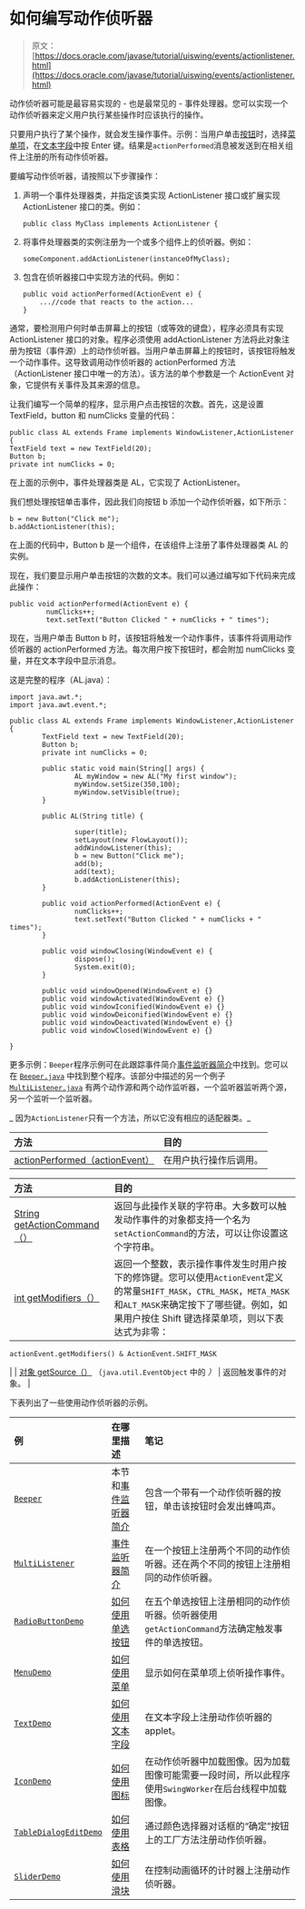 # 如何编写动作侦听器

> 原文： [https://docs.oracle.com/javase/tutorial/uiswing/events/actionlistener.html](https://docs.oracle.com/javase/tutorial/uiswing/events/actionlistener.html)

动作侦听器可能是最容易实现的 - 也是最常见的 - 事件处理器。您可以实现一个动作侦听器来定义用户执行某些操作时应该执行的操作。

只要用户执行了某个操作，就会发生操作事件。示例：当用户单击[按钮](../components/button.html)时，选择[菜单项](../components/menu.html)，在[文本字段](../components/textfield.html)中按 Enter 键。结果是`actionPerformed`消息被发送到在相关组件上注册的所有动作侦听器。

要编写动作侦听器，请按照以下步骤操作：

1.  声明一个事件处理器类，并指定该类实现 ActionListener 接口或扩展实现 ActionListener 接口的类。例如：

    ```
    public class MyClass implements ActionListener { 

    ```

2.  将事件处理器类的实例注册为一个或多个组件上的侦听器。例如：

    ```
    someComponent.addActionListener(instanceOfMyClass);

    ```

3.  包含在侦听器接口中实现方法的代码。例如：

    ```
    public void actionPerformed(ActionEvent e) { 
        ...//code that reacts to the action... 
    }

    ```

通常，要检测用户何时单击屏幕上的按钮（或等效的键盘），程序必须具有实现 ActionListener 接口的对象。程序必须使用 addActionListener 方法将此对象注册为按钮（事件源）上的动作侦听器。当用户单击屏幕上的按钮时，该按钮将触发一个动作事件。这导致调用动作侦听器的 actionPerformed 方法（ActionListener 接口中唯一的方法）。该方法的单个参数是一个 ActionEvent 对象，它提供有关事件及其来源的信息。

让我们编写一个简单的程序，显示用户点击按钮的次数。首先，这是设置 TextField，button 和 numClicks 变量的代码：

```
public class AL extends Frame implements WindowListener,ActionListener {
TextField text = new TextField(20);
Button b;
private int numClicks = 0;

```

在上面的示例中，事件处理器类是 AL，它实现了 ActionListener。

我们想处理按钮单击事件，因此我们向按钮 b 添加一个动作侦听器，如下所示：

```
b = new Button("Click me");
b.addActionListener(this); 

```

在上面的代码中，Button b 是一个组件，在该组件上注册了事件处理器类 AL 的实例。

现在，我们要显示用户单击按钮的次数的文本。我们可以通过编写如下代码来完成此操作：

```
public void actionPerformed(ActionEvent e) {
         numClicks++;
         text.setText("Button Clicked " + numClicks + " times");

```

现在，当用户单击 Button b 时，该按钮将触发一个动作事件，该事件将调用动作侦听器的 actionPerformed 方法。每次用户按下按钮时，都会附加 numClicks 变量，并在文本字段中显示消息。

这是完整的程序（AL.java）：

```
import java.awt.*;
import java.awt.event.*;

public class AL extends Frame implements WindowListener,ActionListener {
        TextField text = new TextField(20);
        Button b;
        private int numClicks = 0;

        public static void main(String[] args) {
                AL myWindow = new AL("My first window");
                myWindow.setSize(350,100);
                myWindow.setVisible(true);
        }

        public AL(String title) {

                super(title);
                setLayout(new FlowLayout());
                addWindowListener(this);
                b = new Button("Click me");
                add(b);
                add(text);
                b.addActionListener(this);
        }

        public void actionPerformed(ActionEvent e) {
                numClicks++;
                text.setText("Button Clicked " + numClicks + " times");
        }

        public void windowClosing(WindowEvent e) {
                dispose();
                System.exit(0);
        }

        public void windowOpened(WindowEvent e) {}
        public void windowActivated(WindowEvent e) {}
        public void windowIconified(WindowEvent e) {}
        public void windowDeiconified(WindowEvent e) {}
        public void windowDeactivated(WindowEvent e) {}
        public void windowClosed(WindowEvent e) {}

}

```

更多示例：`Beeper`程序示例可在此跟踪事件简介[事件监听器简介](intro.html)中找到。您可以在 [`Beeper.java`](../examples/events/BeeperProject/src/events/Beeper.java) 中找到整个程序。该部分中描述的另一个例子 [`MultiListener.java`](../examples/events/MultiListenerProject/src/events/MultiListener.java) 有两个动作源和两个动作监听器，一个监听器监听两个源，另一个监听一个监听器。

_ 因为`ActionListener`只有一个方法，所以它没有相应的适配器类。_

| 方法 | 目的 |
| :-- | :-- |
| [actionPerformed（actionEvent）](https://docs.oracle.com/javase/8/docs/api/java/awt/event/ActionListener.html#actionPerformed-java.awt.event.ActionEvent-) | 在用户执行操作后调用。 |

| 方法 | 目的 |
| :-- | :-- |
| [String getActionCommand（）](https://docs.oracle.com/javase/8/docs/api/java/awt/event/ActionEvent.html#getActionCommand--) | 返回与此操作关联的字符串。大多数可以触发动作事件的对象都支持一个名为`setActionCommand`的方法，可以让你设置这个字符串。 |
| [int getModifiers（）](https://docs.oracle.com/javase/8/docs/api/java/awt/event/ActionEvent.html#getModifiers--) | 返回一个整数，表示操作事件发生时用户按下的修饰键。您可以使用`ActionEvent`定义的常量`SHIFT_MASK`，`CTRL_MASK`，`META_MASK`和`ALT_MASK`来确定按下了哪些键。例如，如果用户按住 Shift 键选择菜单项，则以下表达式为非零：

```
actionEvent.getModifiers() & ActionEvent.SHIFT_MASK

```

 |
| [对象 getSource（）](https://docs.oracle.com/javase/8/docs/api/java/util/EventObject.html#getSource--)
（`java.util.EventObject` 中的 _）_ | 返回触发事件的对象。 |

下表列出了一些使用动作侦听器的示例。

| 例 | 在哪里描述 | 笔记 |
| :-- | :-- | :-- |
| [`Beeper`](../examples/events/index.html#Beeper) | 本节和[事件监听器简介](intro.html) | 包含一个带有一个动作侦听器的按钮，单击该按钮时会发出蜂鸣声。 |
| [`MultiListener`](../examples/events/index.html#MultiListener) | [事件监听器简介](intro.html) | 在一个按钮上注册两个不同的动作侦听器。还在两个不同的按钮上注册相同的动作侦听器。 |
| [`RadioButtonDemo`](../examples/components/index.html#RadioButtonDemo) | [如何使用单选按钮](../components/button.html#radiobutton) | 在五个单选按钮上注册相同的动作侦听器。侦听器使用`getActionCommand`方法确定触发事件的单选按钮。 |
| [`MenuDemo`](../examples/components/index.html#MenuDemo) | [如何使用菜单](../components/menu.html) | 显示如何在菜单项上侦听操作事件。 |
| [`TextDemo`](../examples/components/index.html#TextDemo) | [如何使用文本字段](../components/textfield.html) | 在文本字段上注册动作侦听器的 applet。 |
| [`IconDemo`](../examples/components/index.html#IconDemo) | [如何使用图标](../components/icon.html) | 在动作侦听器中加载图像。因为加载图像可能需要一段时间，所以此程序使用`SwingWorker`在后台线程中加载图像。 |
| [`TableDialogEditDemo`](../examples/components/index.html#TableDialogEditDemo) | [如何使用表格](../components/table.html) | 通过颜色选择器对话框的“确定”按钮上的工厂方法注册动作侦听器。 |
| [`SliderDemo`](../examples/components/index.html#SliderDemo) | [如何使用滑块](../components/slider.html) | 在控制动画循环的计时器上注册动作侦听器。 |